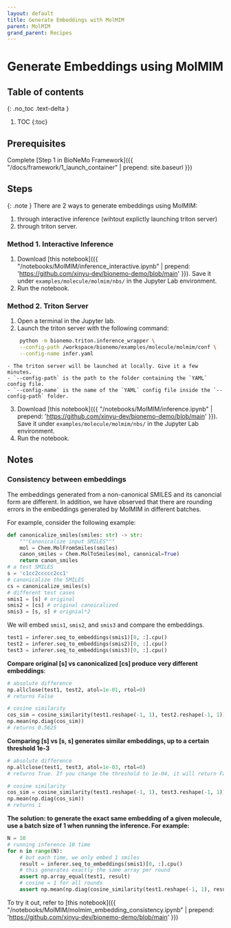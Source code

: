 ```yaml
---
layout: default
title: Generate Embeddings with MolMIM
parent: MolMIM
grand_parent: Recipes
---
```

# Generate Embeddings using MolMIM

## Table of contents
{: .no_toc .text-delta }

1. TOC
{:toc}


## Prerequisites
Complete [Step 1 in BioNeMo Framework]({{ "/docs/framework/1_launch_container" | prepend: site.baseurl }})

## Steps
{: .note }
There are 2 ways to generate embeddings using MolMIM: 

1. through interactive inference (wihtout explictly launching triton server)
2. through triton server. 

### Method 1. Interactive Inference
1. Download [this notebook]({{ "/notebooks/MolMIM/inference_interactive.ipynb" | prepend: 'https://github.com/xinyu-dev/bionemo-demo/blob/main' }}). Save it under `examples/molecule/molmim/nbs/` in the Jupyter Lab environment.
2. Run the notebook. 

### Method 2. Triton Server
1. Open a terminal in the Jupyter lab. 
2. Launch the triton server with the following command: 
```bash
	python -m bionemo.triton.inference_wrapper \
    --config-path /workspace/bionemo/examples/molecule/molmim/conf \
    --config-name infer.yaml
```
	- The triton server will be launched at locally. Give it a few minutes.  
	- `--config-path` is the path to the folder containing the `YAML` config file.
	- `--config-name` is the name of the `YAML` config file inside the `--config-path` folder.

3. Download [this notebook]({{ "/notebooks/MolMIM/inference.ipynb" | prepend: 'https://github.com/xinyu-dev/bionemo-demo/blob/main' }}). Save it under `examples/molecule/molmim/nbs/` in the Jupyter Lab environment.
4. Run the notebook.

## Notes
### Consistency between embeddings
The embeddings generated from a non-canonical SMILES and its canoncial form are different. In addition, we have observed that there are rounding errors in the embeddings generated by MolMIM in different batches. 

For example, consider the following example: 
```python
def canonicalize_smiles(smiles: str) -> str:
    """Canonicalize input SMILES"""
    mol = Chem.MolFromSmiles(smiles)
    canon_smiles = Chem.MolToSmiles(mol, canonical=True)
    return canon_smiles
# a test SMILES
s = 'c1cc2ccccc2cc1'
# canonicalize the SMILES
cs = canonicalize_smiles(s)
# different test cases
smis1 = [s] # original
smis2 = [cs] # original canoicalized
smis3 = [s, s] # orignial*2
```

We will embed `smis1`, `smis2`, and `smis3` and compare the embeddings. 

```python
test1 = inferer.seq_to_embeddings(smis1)[0, :].cpu()
test2 = inferer.seq_to_embeddings(smis2)[0, :].cpu()
test3 = inferer.seq_to_embeddings(smis3)[0, :].cpu()
```

**Compare original [s] vs canonicalized  [cs] produce very different embeddings**: 
```python
# absolute difference
np.allclose(test1, test2, atol=1e-01, rtol=0)
# returns False

# cosine similarity
cos_sim = cosine_similarity(test1.reshape(-1, 1), test2.reshape(-1, 1))
np.mean(np.diag(cos_sim))
# returns 0.5625
```

**Comparing [s] vs [s, s] generates similar embeddings, up to a certain threshold 1e-3**
```python
# absolute difference
np.allclose(test1, test3, atol=1e-03, rtol=0)
# returns True. If you change the threshold to 1e-04, it will return False.

# cosine similarity
cos_sim = cosine_similarity(test1.reshape(-1, 1), test3.reshape(-1, 1))
np.mean(np.diag(cos_sim))
# returns 1
```

**The solution: to generate the exact same embedding of a given molecule, use a batch size of 1 when running the inference. For example:**
```python
N = 10
# running inference 10 time
for n in range(N): 
	# but each time, we only embed 1 smiles
    result = inferer.seq_to_embeddings(smis1)[0, :].cpu()
    # this generates exactly the same array per round
    assert np.array_equal(test1, result)
    # cosine = 1 for all rounds
    assert np.mean(np.diag(cosine_similarity(test1.reshape(-1, 1), result.reshape(-1, 1)))) == 1
```

To try it out,  refer to [this notebook]({{ "/notebooks/MolMIM/molmim_embedding_consistency.ipynb" | prepend: 'https://github.com/xinyu-dev/bionemo-demo/blob/main' }})